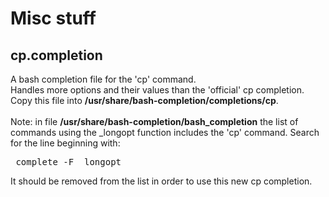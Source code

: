 # Misc stuff

## cp.completion
A bash completion file for the 'cp' command.<br>
Handles more options and their values than the 'official' cp completion.<br>
Copy this file into <b>/usr/share/bash-completion/completions/cp</b>.<br><br>
Note: in file <b>/usr/share/bash-completion/bash_completion</b> the list of commands using the \_longopt function includes
the 'cp' command. Search for the line beginning with:<pre>
complete -F \_longopt
</pre>
It should be removed from the list in order to use this new cp completion.
